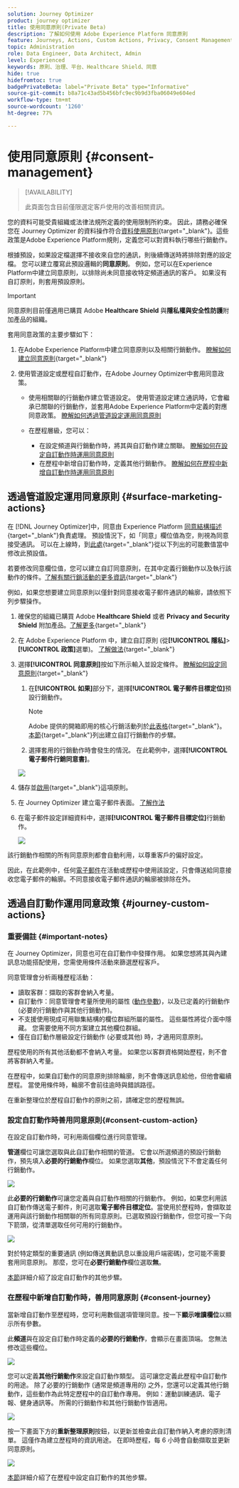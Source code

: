 ```yaml
---
solution: Journey Optimizer
product: journey optimizer
title: 使用同意原則(Private Beta)
description: 了解如何使用 Adobe Experience Platform 同意原則
feature: Journeys, Actions, Custom Actions, Privacy, Consent Management
topic: Administration
role: Data Engineer, Data Architect, Admin
level: Experienced
keywords: 原則、治理、平台、Healthcare Shield、同意
hide: true
hidefromtoc: true
badgePrivateBeta: label="Private Beta" type="Informative"
source-git-commit: b8a71c43ad5b456bfc9ec9b9d3fba06049e604ed
workflow-type: tm+mt
source-wordcount: '1260'
ht-degree: 77%

---
```


# 使用同意原則 {#consent-management}

>[!AVAILABILITY]
>
>此頁面包含目前僅限選定客戶使用的改善相關資訊。

您的資料可能受貴組織或法律法規所定義的使用限制所約束。 因此，請務必確保您在 Journey Optimizer 的資料操作符合[資料使用原則](https://experienceleague.adobe.com/docs/experience-platform/data-governance/policies/overview.html?lang=zh-Hant){target="_blank"}。這些政策是Adobe Experience Platform規則，定義您可以對資料執行哪些行銷動作。

根據預設，如果設定檔選擇不接收來自您的通訊，則後續傳送時將排除對應的設定檔。 您可以建立覆寫此預設邏輯的&#x200B;**同意原則**。 例如，您可以在Experience Platform中建立同意原則，以排除尚未同意接收特定頻道通訊的客戶。 如果沒有自訂原則，則套用預設原則。

>[!IMPORTANT]
>
>同意原則目前僅適用已購買 Adobe **Healthcare Shield** 與&#x200B;**隱私權與安全性防護**&#x200B;附加產品的組織。

套用同意政策的主要步驟如下：

1. 在Adobe Experience Platform中建立同意原則以及相關行銷動作。 [瞭解如何建立同意原則](https://experienceleague.adobe.com/docs/experience-platform/data-governance/policies/user-guide.html?lang=zh-Hant#consent-policy){target="_blank"}

2. 使用管道設定或歷程自訂動作，在Adobe Journey Optimizer中套用同意政策。

   * 使用相關聯的行銷動作建立管道設定。 使用管道設定建立通訊時，它會繼承已關聯的行銷動作，並套用Adobe Experience Platform中定義的對應同意政策。 [瞭解如何透過管道設定運用同意原則](#surface-marketing-actions)

   * 在歷程層級，您可以：

      * 在設定頻道與行銷動作時，將其與自訂動作建立關聯。 [瞭解如何在設定自訂動作時運用同意原則](#consent-custom-action)
      * 在歷程中新增自訂動作時，定義其他行銷動作。 [瞭解如何在歷程中新增自訂動作時運用同意原則](#consent-journey)

## 透過管道設定運用同意原則 {#surface-marketing-actions}

在 [!DNL Journey Optimizer]中，同意由 Experience Platform [同意結構描述](https://experienceleague.adobe.com/docs/experience-platform/xdm/field-groups/profile/consents.html?lang=zh-Hant){target="_blank"}負責處理。 預設情況下，如「同意」欄位值為空，則視為同意接受通訊。 可以在上線時，到[此處](https://experienceleague.adobe.com/docs/experience-platform/xdm/data-types/consents.html?lang=zh-Hant#choice-values){target="_blank"}從以下列出的可能數值當中修改此預設值。

若要修改同意欄位值，您可以建立自訂同意原則，在其中定義行銷動作以及執行該動作的條件。[了解有關行銷活動的更多資訊](https://experienceleague.adobe.com/docs/experience-platform/data-governance/policies/overview.html?lang=zh-Hant#marketing-actions){target="_blank"}

例如，如果您想要建立同意原則以僅針對同意接收電子郵件通訊的輪廓，請依照下列步驟操作。

1. 確保您的組織已購買 Adobe **Healthcare Shield** 或者 **Privacy and Security Shield** 附加產品。[了解更多](https://experienceleague.adobe.com/docs/events/customer-data-management-voices-recordings/governance/healthcare-shield.html?lang=zh-Hant){target="_blank"}

1. 在 Adobe Experience Platform 中，建立自訂原則 (從&#x200B;**[!UICONTROL 隱私]**>**[!UICONTROL 政策]**&#x200B;選單)。 [了解做法](https://experienceleague.adobe.com/docs/experience-platform/data-governance/policies/user-guide.html?lang=de#create-policy){target="_blank"}

   <!--![](assets/consent-policy-create.png)-->

1. 選擇&#x200B;**[!UICONTROL 同意原則]**&#x200B;按如下所示輸入並設定條件。 [瞭解如何設定同意原則](https://experienceleague.adobe.com/docs/experience-platform/data-governance/policies/user-guide.html?lang=zh-Hant#consent-policy){target="_blank"}

   1. 在&#x200B;**[!UICONTROL 如果]**&#x200B;部分下，選擇&#x200B;**[!UICONTROL 電子郵件目標定位]**&#x200B;預設行銷動作。

      <!--![](assets/consent-policy-marketing-action.png)-->

      >[!NOTE]
      >
      >Adobe 提供的開箱即用的核心行銷活動列於[此表格](https://experienceleague.adobe.com/docs/experience-platform/data-governance/policies/overview.html?lang=zh-Hant#core-actions){target="_blank"}。[本節](https://experienceleague.adobe.com/docs/experience-platform/data-governance/policies/user-guide.html?lang=zh-Hant#create-marketing-action){target="_blank"}列出建立自訂行銷動作的步驟。

   1. 選擇套用的行銷動作時會發生的情況。 在此範例中，選擇&#x200B;**[!UICONTROL 電子郵件行銷同意書]**。

   ![](assets/consent-policy-then.png)

1. 儲存並[啟用](https://experienceleague.adobe.com/docs/experience-platform/data-governance/policies/user-guide.html?lang=zh-Hant#enable){target="_blank"}這項原則。

1. 在 Journey Optimizer 建立電子郵件表面。 [了解作法](../configuration/channel-surfaces.md#create-channel-surface)

1. 在電子郵件設定詳細資料中，選擇&#x200B;**[!UICONTROL 電子郵件目標定位]**&#x200B;行銷動作。

   ![](assets/surface-marketing-action.png)

該行銷動作相關的所有同意原則都會自動利用，以尊重客戶的偏好設定。

因此，在此範例中，任何[電子郵件](../email/create-email.md)在活動或歷程中使用該設定，只會傳送給同意接收您電子郵件的輪廓。不同意接收電子郵件通訊的輪廓被排除在外。

## 透過自訂動作運用同意政策 {#journey-custom-actions}

### 重要備註 {#important-notes}

在 Journey Optimizer，同意也可在自訂動作中發揮作用。 如果您想將其與內建訊息功能搭配使用，您需使用條件活動來篩選歷程客戶。

同意管理會分析兩種歷程活動：

* 讀取客群：擷取的客群會納入考量。
* 自訂動作：同意管理會考量所使用的屬性 ([動作參數](../action/about-custom-action-configuration.md#define-the-message-parameters))，以及已定義的行銷動作 (必要的行銷動作與其他行銷動作)。
* 不支援使用現成可用聯集結構的欄位群組所屬的屬性。 這些屬性將從介面中隱藏。 您需要使用不同方案建立其他欄位群組。
* 僅在自訂動作層級設定行銷動作 (必要或其他) 時，才適用同意原則。

歷程使用的所有其他活動都不會納入考量。 如果您以客群資格開始歷程，則不會將客群納入考量。

在歷程中，如果自訂動作的同意原則排除輪廓，則不會傳送訊息給他，但他會繼續歷程。 當使用條件時，輪廓不會前往逾時與錯誤路徑。

在重新整理位於歷程自訂動作的原則之前，請確定您的歷程無誤。

<!--
There are two types of latency regarding the use of consent policies:

* **User latency**: the delay from the time a profile changes a consent settings to the moment it is applied in Experience Platform. This can take up to 48h. 
* **Consent policy latency**: the delay from the time a consent policy is created or updated to the moment it is applied. This can take up to 6 hours
-->

### 設定自訂動作時善用同意原則{#consent-custom-action}

在設定自訂動作時，可利用兩個欄位進行同意管理。

**管道**&#x200B;欄位可讓您選取與此自訂動作相關的管道。 它會以所選頻道的預設行銷動作，預先填入&#x200B;**必要的行銷動作**&#x200B;欄位。 如果您選取&#x200B;**其他**，預設情況下不會定義任何行銷動作。 

![](assets/consent1.png)

此&#x200B;**必要的行銷動作**&#x200B;可讓您定義與自訂動作相關的行銷動作。 例如，如果您利用該自訂動作傳送電子郵件，則可選取&#x200B;**電子郵件目標定位**。當使用於歷程時，會擷取並運用與該行銷動作相關聯的所有同意原則。已選取預設行銷動作，但您可按一下向下箭頭，從清單選取任何可用的行銷動作。

![](assets/consent2.png)

對於特定類型的重要通訊 (例如傳送異動訊息以重設用戶端密碼)，您可能不需要套用同意原則。 那麼，您可在&#x200B;**必要行銷動作**&#x200B;欄位選取&#x200B;**無**。

[本節](../action/about-custom-action-configuration.md#consent-management)詳細介紹了設定自訂動作的其他步驟。

### 在歷程中新增自訂動作時，善用同意原則 {#consent-journey}

當新增自訂動作至歷程時，您可利用數個選項管理同意。按一下&#x200B;**顯示唯讀欄位**&#x200B;以顯示所有參數。

此&#x200B;**頻道**&#x200B;與在設定自訂動作時定義的&#x200B;**必要的行銷動作**，會顯示在畫面頂端。 您無法修改這些欄位。

![](assets/consent4.png)

您可以定義&#x200B;**其他行銷動作**&#x200B;來設定自訂動作類型。 這可讓您定義此歷程中自訂動作的用途。 除了必要的行銷動作 (通常是頻道專用的) 之外，您還可以定義其他行銷動作，這些動作為此特定歷程中的自訂動作專用。 例如：運動訓練通訊、電子報、健身通訊等。 所需的行銷動作和其他行銷動作皆適用。

![](assets/consent3.png)

按一下畫面下方的&#x200B;**重新整理原則**&#x200B;按鈕，以更新並檢查此自訂動作納入考慮的原則清單。 這僅作為建立歷程時的資訊用途。 在即時歷程，每 6 小時會自動擷取並更新同意原則。

![](assets/consent5.png)

<!--
The following data is taken into account for consent:

* marketing actions and additional marketing actions defined in the custom action
* action parameters defined in the custom action, see this [section](../action/about-custom-action-configuration.md#define-the-message-parameters) 
* attributes used as criteria in a segment when the journey starts with a Read segment, see this [section](../building-journeys/read-audience.md) 

>[!NOTE]
>
>Please note that there can be a latency when updating the list of policies applied, refer to this [this section](../action/consent.md#important-notes).
-->

[本節](../building-journeys/using-custom-actions.md)詳細介紹了在歷程中設定自訂動作的其他步驟。
